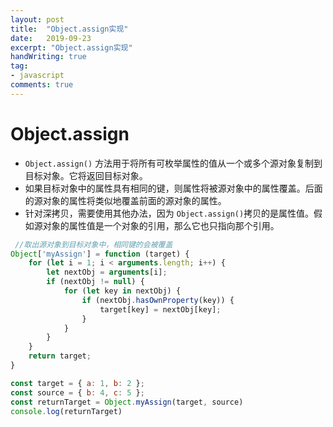 ```yaml
---
layout: post
title:  "Object.assign实现"
date:   2019-09-23
excerpt: "Object.assign实现"
handWriting: true
tag:
- javascript
comments: true
---
```



# Object.assign

*  `Object.assign()` 方法用于将所有可枚举属性的值从一个或多个源对象复制到目标对象。它将返回目标对象。
* 如果目标对象中的属性具有相同的键，则属性将被源对象中的属性覆盖。后面的源对象的属性将类似地覆盖前面的源对象的属性。
* 针对深拷贝，需要使用其他办法，因为 `Object.assign()`拷贝的是属性值。假如源对象的属性值是一个对象的引用，那么它也只指向那个引用。


```javascript
 //取出源对象到目标对象中，相同键的会被覆盖
Object['myAssign'] = function (target) {
    for (let i = 1; i < arguments.length; i++) {
        let nextObj = arguments[i];
        if (nextObj != null) {
            for (let key in nextObj) {
                if (nextObj.hasOwnProperty(key)) {
                    target[key] = nextObj[key];
                }
            }
        }
    }
    return target;
}

const target = { a: 1, b: 2 };
const source = { b: 4, c: 5 };
const returnTarget = Object.myAssign(target, source)
console.log(returnTarget)
```




